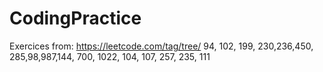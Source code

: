 # CodingPractice

Exercices from: https://leetcode.com/tag/tree/ 
94, 102, 199, 230,236,450, 285,98,987,144, 700, 1022, 104, 107, 257, 235, 111

